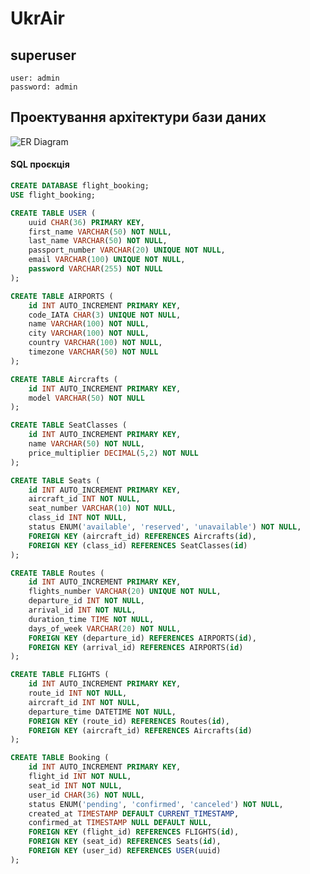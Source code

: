 # UkrAir

## superuser

```
user: admin
password: admin
```

## Проектування архітектури бази даних

<img src="https://www.plantuml.com/plantuml/svg/dPLHJzim4CVVyocilW0JbO2fUvWG8Yj1gqOxLjAzHjVcMYmSkphRL8potUSuRXQQ5atbXKj-Pz__Vxwurze06Lk82ANXveLr9Xgfmq2pCc2l4ND_dwpbEVlA-j_ZyV7dBoViylB-nzMLPzsk_pVdf4qceK2NzpiU-zJUsOc70lQp9MYzLEIuBQP8ZOoBixBGP3JuDKb2CIo0YqRA-Lahns-uKfGtT-hrJgAtgFOOSofBUfiXtZZrFWUZr5iyPV4a_PaDHlrnCan6wNlBCvLZDeZJkEvCIqlmt9HRBNKoThvNLXhQYGmly8-IMotSSZKZc0TRuU40NuNp9VQNUK0mVG5Q-phrqm65zaq4yHbcXHM6BmNt8t6Jz0V3-EwuTthHqbBBE421HjWnUET1Y3PWh7OW6Ks6nqVm35p0LE3HAJiYr4ZFc9UnbVzGjH92zxE6bjlD5pChszKY3LTZPGrwMpuwmDTSyCMZqV_rJUMMm70bCyFzSQI3OL81UD6PccShnAVtMrGObq364kuq2KJy6SH7Dc-zIE-p2WymMelOgB-9qwHsGCgQFVB20NsaxvjIJrmklC0G7w1mQuYMA7EtKJasCoNdd0hC_GF86GeNXuk040pc6PXm8WzfFBptA2nhGJQQtDqrJd-dRusm6rYDb6rTydL7_4_1UjtjgjTD9rnYP-f2tOasRzvKjxjUXxCi-LnHYpuWU0PQyuN4l1E5_C3zn5UBXL0hlSthUysbECsE-nq3hM-Z4Zz2JTjhfoYKN6XcL2VoDHj9IqMLVbB5Vbgkl4QPsqBy1G00" alt="ER Diagram" />

#### SQL проєкція

```SQL
CREATE DATABASE flight_booking;
USE flight_booking;

CREATE TABLE USER (
    uuid CHAR(36) PRIMARY KEY,
    first_name VARCHAR(50) NOT NULL,
    last_name VARCHAR(50) NOT NULL,
    passport_number VARCHAR(20) UNIQUE NOT NULL,
    email VARCHAR(100) UNIQUE NOT NULL,
    password VARCHAR(255) NOT NULL
);

CREATE TABLE AIRPORTS (
    id INT AUTO_INCREMENT PRIMARY KEY,
    code_IATA CHAR(3) UNIQUE NOT NULL,
    name VARCHAR(100) NOT NULL,
    city VARCHAR(100) NOT NULL,
    country VARCHAR(100) NOT NULL,
    timezone VARCHAR(50) NOT NULL
);

CREATE TABLE Aircrafts (
    id INT AUTO_INCREMENT PRIMARY KEY,
    model VARCHAR(50) NOT NULL
);

CREATE TABLE SeatClasses (
    id INT AUTO_INCREMENT PRIMARY KEY,
    name VARCHAR(50) NOT NULL,
    price_multiplier DECIMAL(5,2) NOT NULL
);

CREATE TABLE Seats (
    id INT AUTO_INCREMENT PRIMARY KEY,
    aircraft_id INT NOT NULL,
    seat_number VARCHAR(10) NOT NULL,
    class_id INT NOT NULL,
    status ENUM('available', 'reserved', 'unavailable') NOT NULL,
    FOREIGN KEY (aircraft_id) REFERENCES Aircrafts(id),
    FOREIGN KEY (class_id) REFERENCES SeatClasses(id)
);

CREATE TABLE Routes (
    id INT AUTO_INCREMENT PRIMARY KEY,
    flights_number VARCHAR(20) UNIQUE NOT NULL,
    departure_id INT NOT NULL,
    arrival_id INT NOT NULL,
    duration_time TIME NOT NULL,
    days_of_week VARCHAR(20) NOT NULL,
    FOREIGN KEY (departure_id) REFERENCES AIRPORTS(id),
    FOREIGN KEY (arrival_id) REFERENCES AIRPORTS(id)
);

CREATE TABLE FLIGHTS (
    id INT AUTO_INCREMENT PRIMARY KEY,
    route_id INT NOT NULL,
    aircraft_id INT NOT NULL,
    departure_time DATETIME NOT NULL,
    FOREIGN KEY (route_id) REFERENCES Routes(id),
    FOREIGN KEY (aircraft_id) REFERENCES Aircrafts(id)
);

CREATE TABLE Booking (
    id INT AUTO_INCREMENT PRIMARY KEY,
    flight_id INT NOT NULL,
    seat_id INT NOT NULL,
    user_id CHAR(36) NOT NULL,
    status ENUM('pending', 'confirmed', 'canceled') NOT NULL,
    created_at TIMESTAMP DEFAULT CURRENT_TIMESTAMP,
    confirmed_at TIMESTAMP NULL DEFAULT NULL,
    FOREIGN KEY (flight_id) REFERENCES FLIGHTS(id),
    FOREIGN KEY (seat_id) REFERENCES Seats(id),
    FOREIGN KEY (user_id) REFERENCES USER(uuid)
);
```